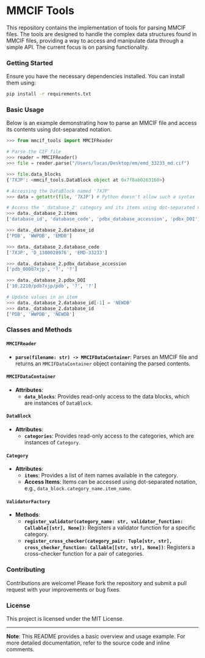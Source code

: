 # MMCIF Tools

This repository contains the implementation of tools for parsing MMCIF files. The tools are designed to handle the complex data structures found in MMCIF files, providing a way to access and manipulate data through a simple API. The current focus is on parsing functionality.

### Getting Started

Ensure you have the necessary dependencies installed. You can install them using:

```bash
pip install -r requirements.txt
```

### Basic Usage

Below is an example demonstrating how to parse an MMCIF file and access its contents using dot-separated notation.

```python
>>> from mmcif_tools import MMCIFReader

# Parse the CIF file
>>> reader = MMCIFReader()
>>> file = reader.parse("/Users/lucas/Desktop/em/emd_33233_md.cif")

>>> file.data_blocks
{'7XJP': <mmcif_tools.DataBlock object at 0x7f8ab0263160>}

# Accessing the DataBlock named '7XJP'
>>> data = getattr(file, '7XJP') # Python doesn't allow such a syntax like `file.7XJP`, then it has to be through `getattr`.

# Access the '_database_2' category and its items using dot-separated notation
>>> data._database_2.items
['database_id', 'database_code', 'pdbx_database_accession', 'pdbx_DOI']

>>> data._database_2.database_id
['PDB', 'WWPDB', 'EMDB']

>>> data._database_2.database_code
['7XJP', 'D_1300028976', 'EMD-33233']

>>> data._database_2.pdbx_database_accession
['pdb_00007xjp', '?', '?']

>>> data._database_2.pdbx_DOI
['10.2210/pdb7xjp/pdb', '?', '?']

# Update values in an item
>>> data._database_2.database_id[-1] = 'NEWDB'
>>> data._database_2.database_id
['PDB', 'WWPDB', 'NEWDB']
```

### Classes and Methods

#### `MMCIFReader`

- **`parse(filename: str) -> MMCIFDataContainer`**: Parses an MMCIF file and returns an `MMCIFDataContainer` object containing the parsed contents.

#### `MMCIFDataContainer`

- **Attributes**:
  - **`data_blocks`**: Provides read-only access to the data blocks, which are instances of `DataBlock`.

#### `DataBlock`

- **Attributes**:
  - **`categories`**: Provides read-only access to the categories, which are instances of `Category`.

#### `Category`

- **Attributes**:
  - **`items`**: Provides a list of item names available in the category.
  - **Access Items**: Items can be accessed using dot-separated notation, e.g., `data_block.category_name.item_name`.

#### `ValidatorFactory`

- **Methods**:
  - **`register_validator(category_name: str, validator_function: Callable[[str], None])`**: Registers a validator function for a specific category.
  - **`register_cross_checker(category_pair: Tuple[str, str], cross_checker_function: Callable[[str, str], None])`**: Registers a cross-checker function for a pair of categories.

### Contributing

Contributions are welcome! Please fork the repository and submit a pull request with your improvements or bug fixes.

### License

This project is licensed under the MIT License.

---

**Note**: This README provides a basic overview and usage example. For more detailed documentation, refer to the source code and inline comments.
